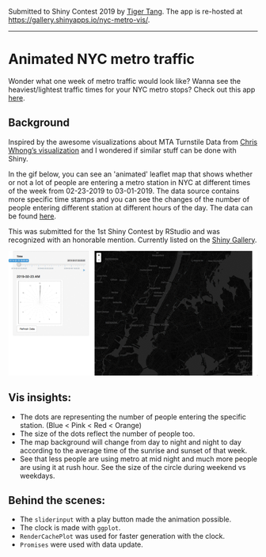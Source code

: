 Submitted to Shiny Contest 2019 by [Tiger Tang](https://community.rstudio.com/u/tiger/). The app is re-hosted at https://gallery.shinyapps.io/nyc-metro-vis/.

---

# Animated NYC metro traffic

Wonder what one week of metro traffic would look like? Wanna see the heaviest/lightest traffic times for your NYC metro stops? Check out this app [here](https://gallery.shinyapps.io/nyc-metro-vis/).

## Background 

Inspired by the awesome visualizations about MTA Turnstile Data from [Chris Whong’s visualization](https://chriswhong.com/open-data/visualizing-the-mtas-turnstile-data/) and I wondered if similar stuff can be done with Shiny. 

In the gif below, you can see an 'animated' leaflet map that shows whether or not a lot of people are entering a metro station in NYC at different times of the week from 02-23-2019 to 03-01-2019. The data source contains more specific time stamps and you can see the changes of the number of people entering different station at different hours of the day. The data can be found [here](http://web.mta.info/developers/).

This was submitted for the 1st Shiny Contest by RStudio and was recognized with an honorable mention. Currently listed on the [Shiny Gallery](https://shiny.rstudio.com/gallery/nyc-metro.html).

![](MTA.gif)

## Vis insights:

+ The dots are representing the number of people entering the specific station. (Blue < Pink < Red < Orange)
+ The size of the dots reflect the number of people too.
+ The map background will change from day to night and night to day according to the average time of the sunrise and sunset of that week.
+ See that less people are using metro at mid night and much more people are using it at rush hour. See the size of the circle during weekend vs weekdays.

## Behind the scenes:

+ The `sliderinput` with a play button made the animation possible.
+ The clock is made with `ggplot`.
+ `RenderCachePlot` was used for faster generation with the clock.
+ `Promises` were used with data update.
